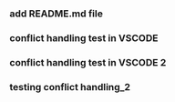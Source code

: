 ### add README.md file
### conflict handling test in VSCODE

### conflict handling test in VSCODE 2

### testing conflict handling_2
